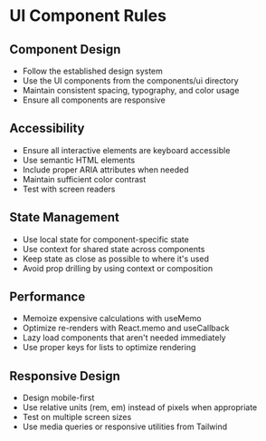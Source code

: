 # UI Component Rules

## Component Design
- Follow the established design system
- Use the UI components from the components/ui directory
- Maintain consistent spacing, typography, and color usage
- Ensure all components are responsive

## Accessibility
- Ensure all interactive elements are keyboard accessible
- Use semantic HTML elements
- Include proper ARIA attributes when needed
- Maintain sufficient color contrast
- Test with screen readers

## State Management
- Use local state for component-specific state
- Use context for shared state across components
- Keep state as close as possible to where it's used
- Avoid prop drilling by using context or composition

## Performance
- Memoize expensive calculations with useMemo
- Optimize re-renders with React.memo and useCallback
- Lazy load components that aren't needed immediately
- Use proper keys for lists to optimize rendering

## Responsive Design
- Design mobile-first
- Use relative units (rem, em) instead of pixels when appropriate
- Test on multiple screen sizes
- Use media queries or responsive utilities from Tailwind